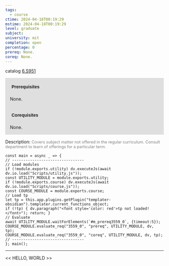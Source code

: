 ```yaml
---
tags:
  - course
ctime: 2024-04-18T00:19:29
mstime: 2024-04-18T00:19:29
level: graduate
subject: 
university: mit
completion: open
percentage: 0
prereq: None.
coreq: None.
---
```


catalog [6.S951](http://student.mit.edu/catalog/m6e.html#6.S951)

<span style="display: block; padding: 15px; background-color: rgb(100, 100, 100, 0.2);"><font id="m_prereq3559_0" style="display: block; font-family: Arial, sans-serif; font-weight: bold; padding: 5px">Prerequisites</font><br><span id="prereq3559_0">None.</span></span>
<span style="display: block; padding: 15px; background-color: rgb(100, 100, 100, 0.2);"><font id="m_coreq3559_0" style="display: block; font-family: Arial, sans-serif; font-weight: bold; padding: 5px">Corequisites</font><br><span id="coreq3559_0">None.</span></span>

<font style="">Description:</font>
<font style="color: grey; font-size: 0.8rem;">Covers subject matter not offered in the regular curriculum. Consult department to learn of offerings for a particular term.</font>

```dataviewjs
const main = async _ => {
// --------------------------------
// Load modules
if (!module.exports.utility) dv.executeJs(await dv.io.load("Scripts/utility.js"));
const UTILITY_MODULE = module.exports.utility;
if (!module.exports.course) dv.executeJs(await dv.io.load("Scripts/course.js"));
const COURSE_MODULE = module.exports.course;
// Load tp
let tp = this.app.plugins.getPlugin("templater-obsidian").templater.current_functions_object;
if (!tp) { dv.paragraph("<font style='color: red'>tp not loaded!</font>"); return; }
// Evaluate
await UTILITY_MODULE.waitForElements(`#m_prereq3559_0`, {timeout:5});
COURSE_MODULE.evaluate_req("3559_0", "prereq", UTILITY_MODULE, dv, tp);
COURSE_MODULE.evaluate_req("3559_0", "coreq", UTILITY_MODULE, dv, tp);
// --------------------------------
}; main();
```

---

<< HELLO, WORLD >>
